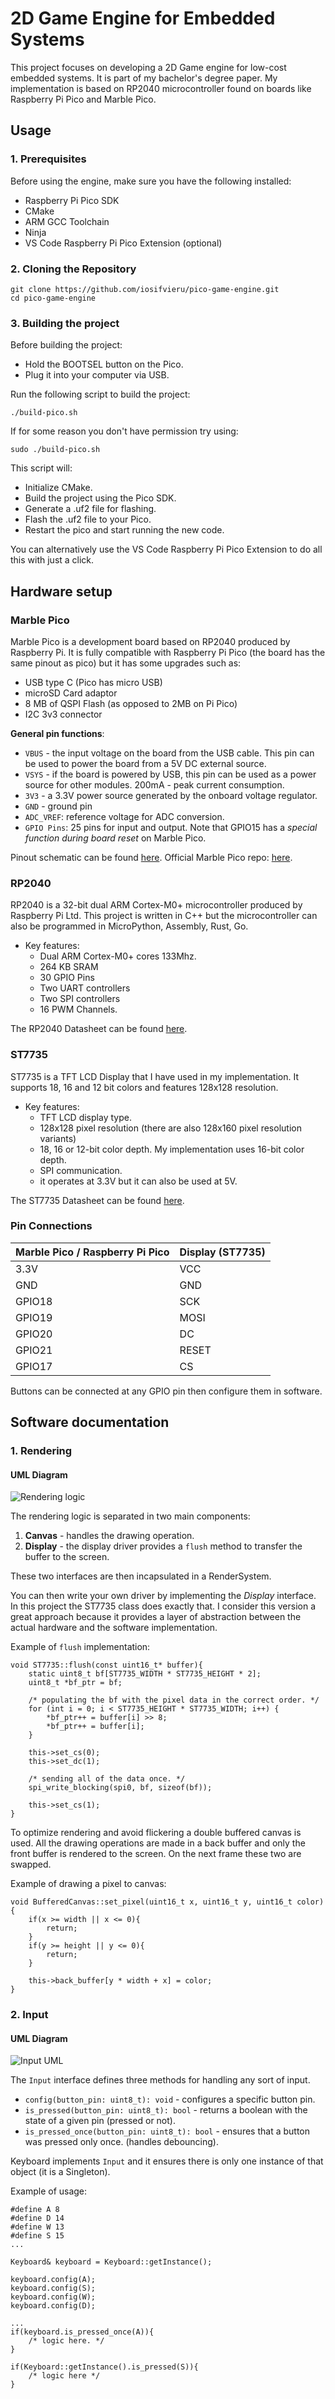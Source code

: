 # 2D Game Engine for Embedded Systems

This project focuses on developing a 2D Game engine for low-cost embedded systems. It is part of my bachelor's degree paper.
My implementation is based on RP2040 microcontroller found on boards like Raspberry Pi Pico and Marble Pico.

## Usage

### 1. Prerequisites
Before using the engine, make sure you have the following installed:

- Raspberry Pi Pico SDK
- CMake
- ARM GCC Toolchain
- Ninja
- VS Code Raspberry Pi Pico Extension (optional)

### 2. Cloning the Repository

    git clone https://github.com/iosifvieru/pico-game-engine.git
    cd pico-game-engine

### 3. Building the project
Before building the project:
- Hold the BOOTSEL button on the Pico.
- Plug it into your computer via USB.

Run the following script to build the project:
    
    ./build-pico.sh

If for some reason you don't have permission try using:

    sudo ./build-pico.sh

This script will:
- Initialize CMake.
- Build the project using the Pico SDK.
- Generate a .uf2 file for flashing.
- Flash the .uf2 file to your Pico.
- Restart the pico and start running the new code.

You can alternatively use the VS Code Raspberry Pi Pico Extension to do all this with just a click.

## Hardware setup
### **Marble Pico**
Marble Pico is a development board based on RP2040 produced by Raspberry Pi. It is fully compatible with Raspberry Pi Pico (the board has the same pinout as pico) but it has some upgrades such as:
- USB type C (Pico has micro USB)
- microSD Card adaptor
- 8 MB of QSPI Flash (as opposed to 2MB on Pi Pico)
- I2C 3v3 connector

**General pin functions**:
- `VBUS` - the input voltage on the board from the USB cable. This pin can be used to power the board from a 5V DC external source.
- `VSYS` - if the board is powered by USB, this pin can be used as a power source for other modules. 200mA - peak current consumption.
- `3V3` - a 3.3V power source generated by the onboard voltage regulator.
- `GND` - ground pin
- `ADC_VREF`: reference voltage for ADC conversion.
- `GPIO Pins`: 25 pins for input and output. Note that GPIO15 has a *special function during board reset* on Marble Pico.

Pinout schematic can be found [here](https://github.com/GroundStudio/GroundStudio_Marble_Pico/blob/main/Documentation/REV0.0.3/RLJDMV_GS%20REV0.0.3%20GroundStudio%20Marble%20Pico%20Pinout%20REV%201.1.pdf).
Official Marble Pico repo: [here](https://github.com/GroundStudio/GroundStudio_Marble_Pico).


### **RP2040**
RP2040 is a 32-bit dual ARM Cortex-M0+ microcontroller produced by Raspberry Pi Ltd.
This project is written in C++ but the microcontroller can also be programmed in MicroPython, Assembly, Rust, Go.

- Key features:
    - Dual ARM Cortex-M0+ cores 133Mhz.
    - 264 KB SRAM 
    - 30 GPIO Pins
    - Two UART controllers
    - Two SPI controllers
    - 16 PWM Channels.

The RP2040 Datasheet can be found [here](https://datasheets.raspberrypi.com/rp2040/rp2040-datasheet.pdf).

### **ST7735**
ST7735 is a TFT LCD Display that I have used in my implementation. It supports 18, 16 and 12 bit colors and features 128x128 resolution.

- Key features:
    - TFT LCD display type.
    - 128x128 pixel resolution (there are also 128x160 pixel resolution variants)
    - 18, 16 or 12-bit color depth. My implementation uses 16-bit color depth.
    - SPI communication.
    - it operates at 3.3V but it can also be used at 5V.

The ST7735 Datasheet can be found [here](https://www.displayfuture.com/Display/datasheet/controller/ST7735.pdf).

### Pin Connections

| Marble Pico / Raspberry Pi Pico | Display (ST7735) |
|------------------|------------------|
| 3.3V             | VCC              |
| GND              | GND              |
| GPIO18             | SCK              |
| GPIO19             | MOSI             |
| GPIO20             | DC               |
| GPIO21             | RESET            |
| GPIO17             | CS               |

Buttons can be connected at any GPIO pin then configure them in software.

## Software documentation

### 1. Rendering

#### UML Diagram
![Rendering logic](./Documentation/render-logic.png)

The rendering logic is separated in two main components:
1. **Canvas** - handles the drawing operation.
1. **Display** - the display driver provides a `flush` method to transfer the buffer to the screen.

These two interfaces are then incapsulated in a RenderSystem.

You can then write your own driver by implementing the _Display_ interface. In this project the ST7735 class does exactly that. I consider this version a great approach because it provides a layer of abstraction between the actual hardware and the software implementation.

Example of `flush` implementation:

    void ST7735::flush(const uint16_t* buffer){
        static uint8_t bf[ST7735_WIDTH * ST7735_HEIGHT * 2];
        uint8_t *bf_ptr = bf;

        /* populating the bf with the pixel data in the correct order. */
        for (int i = 0; i < ST7735_HEIGHT * ST7735_WIDTH; i++) {
            *bf_ptr++ = buffer[i] >> 8;
            *bf_ptr++ = buffer[i];
        }

        this->set_cs(0);
        this->set_dc(1);

        /* sending all of the data once. */
        spi_write_blocking(spi0, bf, sizeof(bf));

        this->set_cs(1);
    }

To optimize rendering and avoid flickering a double buffered canvas is used. All the drawing operations are made in a back buffer and only the front buffer is rendered to the screen. On the next frame these two are swapped.

Example of drawing a pixel to canvas:

    void BufferedCanvas::set_pixel(uint16_t x, uint16_t y, uint16_t color) {
        if(x >= width || x <= 0){
            return;
        }
        if(y >= height || y <= 0){
            return;
        }

        this->back_buffer[y * width + x] = color;
    }

### 2. Input

#### UML Diagram

![Input UML](./Documentation/input.png)

The `Input` interface defines three methods for handling any sort of input.

- `config(button_pin: uint8_t): void` - configures a specific button pin.
- `is_pressed(button_pin: uint8_t): bool` - returns a boolean with the state of a given pin (pressed or not).
- `is_pressed_once(button_pin: uint8_t): bool` - ensures that a button was pressed only once. (handles debouncing).

Keyboard implements `Input` and it ensures there is only one instance of that object (it is a Singleton).

Example of usage:
    
    #define A 8
    #define D 14
    #define W 13
    #define S 15
    ...

    Keyboard& keyboard = Keyboard::getInstance();

    keyboard.config(A);
    keyboard.config(S);
    keyboard.config(W);
    keyboard.config(D);

    ...
    if(keyboard.is_pressed_once(A)){
        /* logic here. */
    }

    if(Keyboard::getInstance().is_pressed(S)){
        /* logic here */
    }